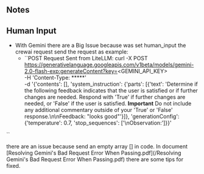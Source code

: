
## Notes

## Human Input

- With Gemini there are a Big Issue because was set human_input the crewai request send the request as example:
  - ``POST Request Sent from LiteLLM:
curl -X POST \
https://generativelanguage.googleapis.com/v1beta/models/gemini-2.0-flash-exp:generateContent?key=<GEMINI_API_KEY> \
-H 'Content-Type: *****' \
-d '{'contents': [], 'system_instruction': {'parts': [{'text': 'Determine if the following feedback indicates that the user is satisfied or if further changes are needed. Respond with \'True\' if further changes are needed, or \'False\' if the user is satisfied. **Important** Do not include any additional commentary outside of your \'True\' or \'False\' response.\n\nFeedback: "looks good"'}]}, 'generationConfig': {'temperature': 0.7, 'stop_sequences': ['\nObservation:']}}'

``

  there are an issue because send an empty array [] in code. In document [Resolving Gemini's Bad Request Error When Passing.pdf](/Resolving Gemini's Bad Request Error When Passing.pdf)
  there are some tips for fixed.
  
 

